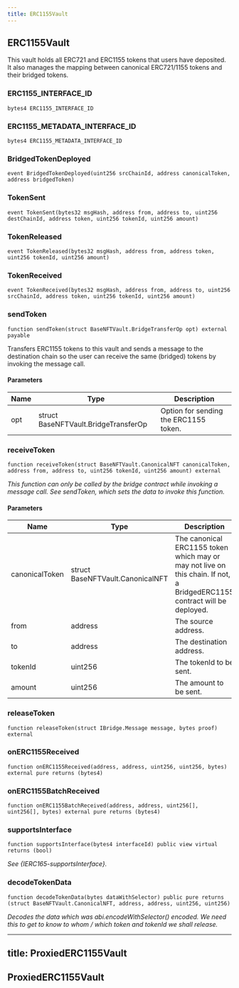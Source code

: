 ```yaml
---
title: ERC1155Vault
---
```


## ERC1155Vault

This vault holds all ERC721 and ERC1155 tokens that users have deposited.
It also manages the mapping between canonical ERC721/1155 tokens and their
bridged
tokens.

### ERC1155_INTERFACE_ID

```solidity
bytes4 ERC1155_INTERFACE_ID
```

### ERC1155_METADATA_INTERFACE_ID

```solidity
bytes4 ERC1155_METADATA_INTERFACE_ID
```

### BridgedTokenDeployed

```solidity
event BridgedTokenDeployed(uint256 srcChainId, address canonicalToken, address bridgedToken)
```

### TokenSent

```solidity
event TokenSent(bytes32 msgHash, address from, address to, uint256 destChainId, address token, uint256 tokenId, uint256 amount)
```

### TokenReleased

```solidity
event TokenReleased(bytes32 msgHash, address from, address token, uint256 tokenId, uint256 amount)
```

### TokenReceived

```solidity
event TokenReceived(bytes32 msgHash, address from, address to, uint256 srcChainId, address token, uint256 tokenId, uint256 amount)
```

### sendToken

```solidity
function sendToken(struct BaseNFTVault.BridgeTransferOp opt) external payable
```

Transfers ERC1155 tokens to this vault and sends a message to the
destination chain so the user can receive the same (bridged) tokens
by invoking the message call.

#### Parameters

| Name | Type                                 | Description                           |
| ---- | ------------------------------------ | ------------------------------------- |
| opt  | struct BaseNFTVault.BridgeTransferOp | Option for sending the ERC1155 token. |

### receiveToken

```solidity
function receiveToken(struct BaseNFTVault.CanonicalNFT canonicalToken, address from, address to, uint256 tokenId, uint256 amount) external
```

_This function can only be called by the bridge contract while
invoking a message call. See sendToken, which sets the data to invoke
this function._

#### Parameters

| Name           | Type                             | Description                                                                                                              |
| -------------- | -------------------------------- | ------------------------------------------------------------------------------------------------------------------------ |
| canonicalToken | struct BaseNFTVault.CanonicalNFT | The canonical ERC1155 token which may or may not live on this chain. If not, a BridgedERC1155 contract will be deployed. |
| from           | address                          | The source address.                                                                                                      |
| to             | address                          | The destination address.                                                                                                 |
| tokenId        | uint256                          | The tokenId to be sent.                                                                                                  |
| amount         | uint256                          | The amount to be sent.                                                                                                   |

### releaseToken

```solidity
function releaseToken(struct IBridge.Message message, bytes proof) external
```

### onERC1155Received

```solidity
function onERC1155Received(address, address, uint256, uint256, bytes) external pure returns (bytes4)
```

### onERC1155BatchReceived

```solidity
function onERC1155BatchReceived(address, address, uint256[], uint256[], bytes) external pure returns (bytes4)
```

### supportsInterface

```solidity
function supportsInterface(bytes4 interfaceId) public view virtual returns (bool)
```

_See {IERC165-supportsInterface}._

### decodeTokenData

```solidity
function decodeTokenData(bytes dataWithSelector) public pure returns (struct BaseNFTVault.CanonicalNFT, address, address, uint256, uint256)
```

_Decodes the data which was abi.encodeWithSelector() encoded. We need
this to get to know
to whom / which token and tokenId we shall release._

---

## title: ProxiedERC1155Vault

## ProxiedERC1155Vault
